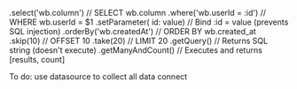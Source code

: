 

.select('wb.column')        // SELECT wb.column
.where('wb.userId = :id')   // WHERE wb.userId = $1
.setParameter( id: value)  // Bind :id = value (prevents SQL injection)
.orderBy('wb.createdAt')    // ORDER BY wb.created_at
.skip(10)                   // OFFSET 10
.take(20)                   // LIMIT 20
.getQuery()                 // Returns SQL string (doesn't execute)
.getManyAndCount()          // Executes and returns [results, count]

To do:
use datasource to collect all data connect